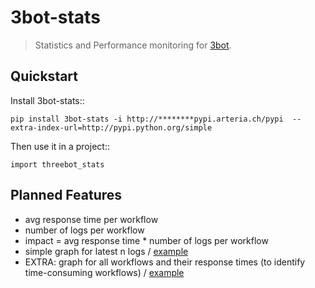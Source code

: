 # 3bot-stats

> Statistics and Performance monitoring for [3bot](https://github.com/3bot/3bot).

## Quickstart

Install 3bot-stats::

    pip install 3bot-stats -i http://********pypi.arteria.ch/pypi  --extra-index-url=http://pypi.python.org/simple

Then use it in a project::

    import threebot_stats


## Planned Features

* avg response time per workflow
* number of logs per workflow
* impact = avg response time * number of logs per workflow
* simple graph for latest n logs / [example](http://2.bp.blogspot.com/_3rU41dez5TI/TIz-i8WFnTI/AAAAAAAAAYE/pnVJa_r9iVw/s320/gets_by_pk_-_response_time_-_average_%2526_98th_percentile_-_16_core_server.png)
* EXTRA: graph for all workflows and their response times (to identify time-consuming workflows) / [example](http://www.albemarle.org/upload/images/Pictures/Departments/Performance_Management/pictures/2012%20Q4/Police-Response%20Rural.png)
